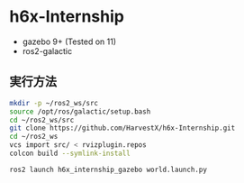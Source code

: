 # h6x-Internship

- gazebo 9+ (Tested on 11)
- ros2-galactic

## 実行方法


```bash
mkdir -p ~/ros2_ws/src
source /opt/ros/galactic/setup.bash
cd ~/ros2_ws/src
git clone https://github.com/HarvestX/h6x-Internship.git
cd ~/ros2_ws
vcs import src/ < rvizplugin.repos
colcon build --symlink-install

ros2 launch h6x_internship_gazebo world.launch.py
```

